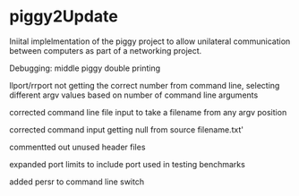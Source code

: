 # piggy2Update

Iniital implelmentation of the piggy project to allow unilateral communication between computers as part of a networking project.

Debugging:
middle piggy double printing

llport/rrport not getting the correct number from command line, selecting different argv values based on number of command line arguments

corrected command line file input to take a filename from any argv position

corrected command input getting null from source filename.txt'

commentted out unused header files

expanded port limits to include port used in testing benchmarks

added persr to command line switch
